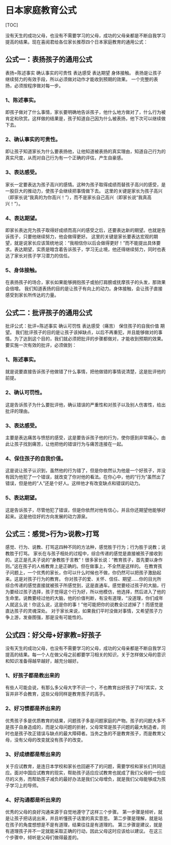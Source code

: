 # 日本家庭教育公式

[TOC]

没有天生的成功父母，也没有不需要学习的父母，成功的父母亲都是不断自我学习提高的结果。现在喜阅君给各位家长推荐四个日本家庭教育的通用公式：
## 公式一：表扬孩子的通用公式
表扬=陈述事实 确认事实的可贵性 表达感受 表达期望 身体接触。
表扬是让孩子继续努力的有效手段，所以必须做对动作才能收到预期的效果。
一个完整的表扬，必须按程序做对每一步。
### 1、陈述事实。
即孩子做对了什么事情，家长要明确地告诉孩子，他什么地方做对了，什么行为被肯定和欣赏。这样做的结果是，孩子知道自己因为什么被表扬，他下次可以继续做下去。
### 2、确认事实的可贵性。
即让孩子知道家长为什么要表扬他，让他知道被表扬的真实理由，知道自己行为的真实尺度，从而对自己行为有一个正确的评估，产生自豪感。
### 3、表达感受。
家长一定要表达为孩子高兴的感情。这种为孩子取得成绩而替孩子高兴的感受，是一股巨大的推动力，使孩子会继续把事情做下去。
这里的关键是家长为孩子高兴（即家长说“我真的为你高兴！”），而不是家长自己高兴（即家长说“我真高兴！”）。
### 4、表达期望。
即家长表达完为孩子取得好成绩而高兴的感受之后，还要表达新的期望。也就是告诉孩子，只要他继续努力，他会做得更好。
这里的关键是家长要表达宏观的期望，就是说家长应该笼统地说：“我相信你以后会做得更好！”而不能提出具体要求。表达期望，实质是暗含着告诉孩子，学习无止境，他还得继续努力，同时也表达了家长对孩子学习潜力的信任。
### 5、身体接触。
在表扬孩子的场合，家长如果能够拥抱孩子或拍打肩膀或抚摩孩子的头发，那效果会倍增。
我们知道表扬的目的是让孩子有向上的动力。身体接触，会让孩子直接感受到家长所传达的力量。

## 公式二：批评孩子的通用公式
批评公式：批评=陈述事实 确认可罚性 表达感受（痛苦） 保住孩子的自我价值 期望。
我们批评孩子的目的是让孩子该掉缺点，以后不再重犯，并且能够做对的事情。为了达到这个目的，我们就必须把批评的步骤都做对，才能收到预期的效果。要实施一次有效的批评，必须做到：
### 1、陈述事实。
就是说要直接告诉孩子他做错了什么事情，把他做错的事情说清楚，这是批评他的前提。
### 2、确认可罚性。
这是告诉孩子为什么要批评他，确认错误的严重性和对孩子以及别人伤害性，给出批评的理由。
### 3、表达感受。
主要是表达痛苦与愤怒的感受，这是要告诉孩子他的行为，使你感到非常痛心，由此让孩子找到痛苦，让他把他的错误行为与痛苦连接在一起。
### 4、保住孩子的自我价值。
这是说让孩子认识到，虽然他的行为错了，但是你依然认为他是一个好孩子，并没有因为他犯了一个错误，就改变了你对他的看法。在你心中，他的“行为”虽然出了错误，但是他的“人”还是个好人。这样他才有改变缺点和错误的动力。
### 5、表达期望。
这是告诉孩子，尽管他犯了错误，但是你依然对他有信心，并且你还期望他能够好起来。这是他往好的方向发展的动力源泉。

## 公式三：感觉>行为>说教>打骂
感觉、行为、说教、打骂这四种不同的方法种，感觉胜于行为；行为胜于说教；说教胜于打骂。
家长在与孩子相处的过程中，综合传递的感觉是直接被孩子接收到的。这正是孔夫子说的“身教胜于言教”！很多家长说：“教育孩子，首先要以身作则。”这在孩子的人格教育上是正确的。但在做事上，不全然是这样的。
在教育孩子问题上，一个优秀的家长，你可以什么时候也不做，你仍然可以把孩子激励起来。这是对孩子行为的教育。
你对孩子的爱、关怀、信任、期望……你的目光所综合传递的感觉直接就被孩子所感觉到，这是直通车。感觉要经过孩子的大脑，行为要经过孩子选择，孩子觉得这个行为好，所以他模仿，他选择，然后进入了他的生命里。说教要经过他的大脑，他的价值判断，有没有道理，“没道理，你们成年人就这么说！你这么说，这是你的事！”他可能把你的说教全过滤掉了！而感觉是直达孩子的灵魂深处。
对于家长来说，如果我们平时没做对事情，又希望孩子力争上游，发奋图强，那是没有可能性的。

## 公式四：好父母+好家教=好孩子
没有天生的成功父母，也没有不需要学习的父母，成功的父母亲都是不断自我学习提高的结果。每一个人在做父母之前都要学习相关的知识，关于怎样做父母的意识和知识准备得越早越好，越充分越好。
### 1、好孩子都是教出来的
有些人可能会说，有那么多父母大字不识一个，不也教育出好孩子了吗?其实，文盲并非不会教育，这些父母同样是教育孩子的高手。
### 2、好习惯都是养出来的
优秀孩子多是优质教育的结果，问题孩子多是问题家庭的产物。孩子的问题大多不是孩子自身造成的，而是父母问题的折射，父母常常是孩子问题的最大制造者，同时也是孩子改正错误与缺点的最大障碍者。当务之急的不是教育孩子，而是教育父母，没有父母的改变就没有孩子的改变。
### 3、好成绩都是帮出来的
关于应试教育，是连日本学校和家长也回避不了的问题，需要学校和家长们共同适应。面对中国应试教育的现实，帮助孩子适应应试教育也就成了我们父母的一份应尽的义务，而帮助孩子减负的最好办法是我们父母增负，就是我们父母能够成为孩子学习上的导师。
### 4、好沟通都是听出来的
优秀的父母的良好沟通来源于自觉地遵守了这样三个步骤。
第一步骤是倾听，就是让孩子把话说出来，并且听懂孩子话里的真实意思。
第二步骤是理解，就是站在孩子的角度想想是不是有道理，结果往往是有道理的。
第三步骤是建议，就是有道理孩子并不一定就能采取正确的行动，因此父母这时应该给以建议。
在这三个步骤中，倾听是父母们做得最差的。